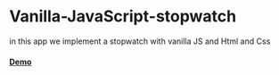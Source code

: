 # Vanilla-JavaScript-stopwatch
in this app we implement a stopwatch with vanilla JS and Html and Css

#### <a href="https://danielkaviyani.github.io/Vanilla-JavaScript-stopwatch/">Demo</a>
